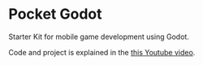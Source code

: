 # Pocket Godot

Starter Kit for mobile game development using Godot.

Code and project is explained in the [this Youtube video](https://www.youtube.com/watch?v=jMBNfMqRb58).

